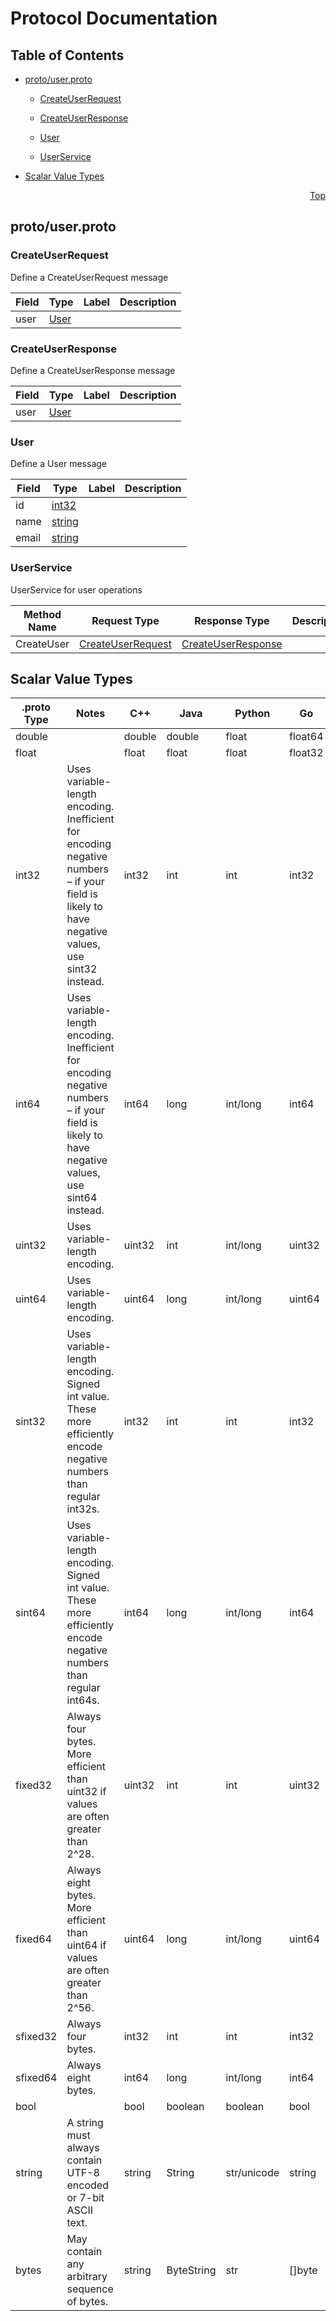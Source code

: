 # Protocol Documentation
<a name="top"></a>

## Table of Contents

- [proto/user.proto](#proto_user-proto)
    - [CreateUserRequest](#userpb-CreateUserRequest)
    - [CreateUserResponse](#userpb-CreateUserResponse)
    - [User](#userpb-User)
  
    - [UserService](#userpb-UserService)
  
- [Scalar Value Types](#scalar-value-types)



<a name="proto_user-proto"></a>
<p align="right"><a href="#top">Top</a></p>

## proto/user.proto



<a name="userpb-CreateUserRequest"></a>

### CreateUserRequest
Define a CreateUserRequest message


| Field | Type | Label | Description |
| ----- | ---- | ----- | ----------- |
| user | [User](#userpb-User) |  |  |






<a name="userpb-CreateUserResponse"></a>

### CreateUserResponse
Define a CreateUserResponse message


| Field | Type | Label | Description |
| ----- | ---- | ----- | ----------- |
| user | [User](#userpb-User) |  |  |






<a name="userpb-User"></a>

### User
Define a User message


| Field | Type | Label | Description |
| ----- | ---- | ----- | ----------- |
| id | [int32](#int32) |  |  |
| name | [string](#string) |  |  |
| email | [string](#string) |  |  |





 

 

 


<a name="userpb-UserService"></a>

### UserService
UserService for user operations

| Method Name | Request Type | Response Type | Description |
| ----------- | ------------ | ------------- | ------------|
| CreateUser | [CreateUserRequest](#userpb-CreateUserRequest) | [CreateUserResponse](#userpb-CreateUserResponse) |  |

 



## Scalar Value Types

| .proto Type | Notes | C++ | Java | Python | Go | C# | PHP | Ruby |
| ----------- | ----- | --- | ---- | ------ | -- | -- | --- | ---- |
| <a name="double" /> double |  | double | double | float | float64 | double | float | Float |
| <a name="float" /> float |  | float | float | float | float32 | float | float | Float |
| <a name="int32" /> int32 | Uses variable-length encoding. Inefficient for encoding negative numbers – if your field is likely to have negative values, use sint32 instead. | int32 | int | int | int32 | int | integer | Bignum or Fixnum (as required) |
| <a name="int64" /> int64 | Uses variable-length encoding. Inefficient for encoding negative numbers – if your field is likely to have negative values, use sint64 instead. | int64 | long | int/long | int64 | long | integer/string | Bignum |
| <a name="uint32" /> uint32 | Uses variable-length encoding. | uint32 | int | int/long | uint32 | uint | integer | Bignum or Fixnum (as required) |
| <a name="uint64" /> uint64 | Uses variable-length encoding. | uint64 | long | int/long | uint64 | ulong | integer/string | Bignum or Fixnum (as required) |
| <a name="sint32" /> sint32 | Uses variable-length encoding. Signed int value. These more efficiently encode negative numbers than regular int32s. | int32 | int | int | int32 | int | integer | Bignum or Fixnum (as required) |
| <a name="sint64" /> sint64 | Uses variable-length encoding. Signed int value. These more efficiently encode negative numbers than regular int64s. | int64 | long | int/long | int64 | long | integer/string | Bignum |
| <a name="fixed32" /> fixed32 | Always four bytes. More efficient than uint32 if values are often greater than 2^28. | uint32 | int | int | uint32 | uint | integer | Bignum or Fixnum (as required) |
| <a name="fixed64" /> fixed64 | Always eight bytes. More efficient than uint64 if values are often greater than 2^56. | uint64 | long | int/long | uint64 | ulong | integer/string | Bignum |
| <a name="sfixed32" /> sfixed32 | Always four bytes. | int32 | int | int | int32 | int | integer | Bignum or Fixnum (as required) |
| <a name="sfixed64" /> sfixed64 | Always eight bytes. | int64 | long | int/long | int64 | long | integer/string | Bignum |
| <a name="bool" /> bool |  | bool | boolean | boolean | bool | bool | boolean | TrueClass/FalseClass |
| <a name="string" /> string | A string must always contain UTF-8 encoded or 7-bit ASCII text. | string | String | str/unicode | string | string | string | String (UTF-8) |
| <a name="bytes" /> bytes | May contain any arbitrary sequence of bytes. | string | ByteString | str | []byte | ByteString | string | String (ASCII-8BIT) |

